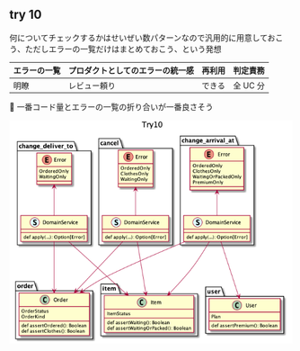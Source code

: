 ## try 10
何についてチェックするかはせいぜい数パターンなので汎用的に用意しておこう、ただしエラーの一覧だけはまとめておこう、という発想

エラーの一覧 | プロダクトとしてのエラーの統一感 | 再利用 | 判定責務
:--          | :--                              | :--    | :--     
明瞭         | レビュー頼り                     | できる | 全 UC 分

:thinking: 一番コード量とエラーの一覧の折り合いが一番良さそう

![image](./Try10.png)

